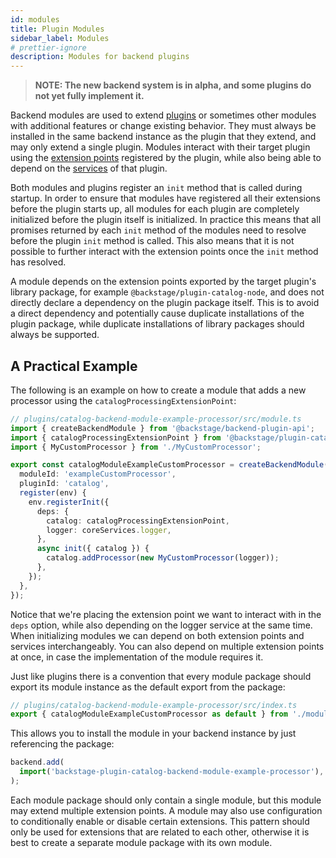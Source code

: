 ```yaml
---
id: modules
title: Plugin Modules
sidebar_label: Modules
# prettier-ignore
description: Modules for backend plugins
---
```


> **NOTE: The new backend system is in alpha, and some plugins do not yet fully implement it.**

Backend modules are used to extend [plugins](./04-plugins.md) or sometimes other modules with additional features or change existing behavior. They must always be installed in the same backend instance as the plugin that they extend, and may only extend a single plugin. Modules interact with their target plugin using the [extension points](./05-extension-points.md) registered by the plugin, while also being able to depend on the [services](./03-services.md) of that plugin.

Both modules and plugins register an `init` method that is called during startup. In order to ensure that modules have registered all their extensions before the plugin starts up, all modules for each plugin are completely initialized before the plugin itself is initialized. In practice this means that all promises returned by each `init` method of the modules need to resolve before the plugin `init` method is called. This also means that it is not possible to further interact with the extension points once the `init` method has resolved.

A module depends on the extension points exported by the target plugin's library package, for example `@backstage/plugin-catalog-node`, and does not directly declare a dependency on the plugin package itself. This is to avoid a direct dependency and potentially cause duplicate installations of the plugin package, while duplicate installations of library packages should always be supported.

## A Practical Example

The following is an example on how to create a module that adds a new processor using the `catalogProcessingExtensionPoint`:

```ts
// plugins/catalog-backend-module-example-processor/src/module.ts
import { createBackendModule } from '@backstage/backend-plugin-api';
import { catalogProcessingExtensionPoint } from '@backstage/plugin-catalog-node';
import { MyCustomProcessor } from './MyCustomProcessor';

export const catalogModuleExampleCustomProcessor = createBackendModule({
  moduleId: 'exampleCustomProcessor',
  pluginId: 'catalog',
  register(env) {
    env.registerInit({
      deps: {
        catalog: catalogProcessingExtensionPoint,
        logger: coreServices.logger,
      },
      async init({ catalog }) {
        catalog.addProcessor(new MyCustomProcessor(logger));
      },
    });
  },
});
```

Notice that we're placing the extension point we want to interact with in the `deps` option, while also depending on the logger service at the same time. When initializing modules we can depend on both extension points and services interchangeably. You can also depend on multiple extension points at once, in case the implementation of the module requires it.

Just like plugins there is a convention that every module package should export its module instance as the default export from the package:

```ts
// plugins/catalog-backend-module-example-processor/src/index.ts
export { catalogModuleExampleCustomProcessor as default } from './module.ts';
```

This allows you to install the module in your backend instance by just referencing the package:

```ts
backend.add(
  import('backstage-plugin-catalog-backend-module-example-processor'),
);
```

Each module package should only contain a single module, but this module may extend multiple extension points. A module may also use configuration to conditionally enable or disable certain extensions. This pattern should only be used for extensions that are related to each other, otherwise it is best to create a separate module package with its own module.
